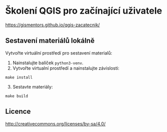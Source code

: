 # Školení QGIS pro začínající uživatele

<https://gismentors.github.io/qgis-zacatecnik/>

## Sestavení materiálů lokálně

Vytvořte virtuální prostředí pro sestavení materialů:

1. Nainstalujte balíček `python3-venv`.
2. Vytvořte virtualní prostředí a nainstalujte závislosti:

```
make install
```

3. Sestavte materiály:

```
make build
```

## Licence

<http://creativecommons.org/licenses/by-sa/4.0/>
